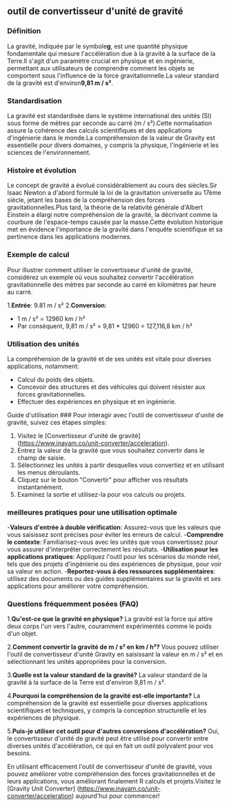 ## outil de convertisseur d'unité de gravité

### Définition
La gravité, indiquée par le symbole**g**, est une quantité physique fondamentale qui mesure l'accélération due à la gravité à la surface de la Terre.Il s'agit d'un paramètre crucial en physique et en ingénierie, permettant aux utilisateurs de comprendre comment les objets se comportent sous l'influence de la force gravitationnelle.La valeur standard de la gravité est d'environ**9,81 m / s²**.

### Standardisation
La gravité est standardisée dans le système international des unités (SI) sous forme de mètres par seconde au carré (m / s²).Cette normalisation assure la cohérence des calculs scientifiques et des applications d'ingénierie dans le monde.La compréhension de la valeur de Gravity est essentielle pour divers domaines, y compris la physique, l'ingénierie et les sciences de l'environnement.

### Histoire et évolution
Le concept de gravité a évolué considérablement au cours des siècles.Sir Isaac Newton a d'abord formulé la loi de la gravitation universelle au 17ème siècle, jetant les bases de la compréhension des forces gravitationnelles.Plus tard, la théorie de la relativité générale d'Albert Einstein a élargi notre compréhension de la gravité, la décrivant comme la courbure de l'espace-temps causée par la masse.Cette évolution historique met en évidence l'importance de la gravité dans l'enquête scientifique et sa pertinence dans les applications modernes.

### Exemple de calcul
Pour illustrer comment utiliser le convertisseur d'unité de gravité, considérez un exemple où vous souhaitez convertir l'accélération gravitationnelle des mètres par seconde au carré en kilomètres par heure au carré.

1.**Entrée**: 9.81 m / s²
2.**Conversion**:
- 1 m / s² = 12960 km / h²
- Par conséquent, 9,81 m / s² = 9,81 * 12960 = 127,116,8 km / h²

### Utilisation des unités
La compréhension de la gravité et de ses unités est vitale pour diverses applications, notamment:
- Calcul du poids des objets.
- Concevoir des structures et des véhicules qui doivent résister aux forces gravitationnelles.
- Effectuer des expériences en physique et en ingénierie.

Guide d'utilisation ###
Pour interagir avec l'outil de convertisseur d'unité de gravité, suivez ces étapes simples:
1. Visitez le [Convertisseur d'unité de gravité] (https://www.inayam.co/unit-converter/acceleration).
2. Entrez la valeur de la gravité que vous souhaitez convertir dans le champ de saisie.
3. Sélectionnez les unités à partir desquelles vous convertiez et en utilisant les menus déroulants.
4. Cliquez sur le bouton "Convertir" pour afficher vos résultats instantanément.
5. Examinez la sortie et utilisez-la pour vos calculs ou projets.

### meilleures pratiques pour une utilisation optimale
-**Valeurs d'entrée à double vérification**: Assurez-vous que les valeurs que vous saisissez sont précises pour éviter les erreurs de calcul.
-**Comprendre le contexte**: Familiarisez-vous avec les unités que vous convertissez pour vous assurer d'interpréter correctement les résultats.
-**Utilisation pour les applications pratiques**: Appliquez l'outil pour les scénarios du monde réel, tels que des projets d'ingénierie ou des expériences de physique, pour voir sa valeur en action.
-**Reportez-vous à des ressources supplémentaires**: utilisez des documents ou des guides supplémentaires sur la gravité et ses applications pour améliorer votre compréhension.

### Questions fréquemment posées (FAQ)

1.**Qu'est-ce que la gravité en physique?**
La gravité est la force qui attire deux corps l'un vers l'autre, couramment expérimentés comme le poids d'un objet.

2.**Comment convertir la gravité de m / s² en km / h²?**
Vous pouvez utiliser l'outil de convertisseur d'unité Gravity en saisissant la valeur en m / s² et en sélectionnant les unités appropriées pour la conversion.

3.**Quelle est la valeur standard de la gravité?**
La valeur standard de la gravité à la surface de la Terre est d'environ 9,81 m / s².

4.**Pourquoi la compréhension de la gravité est-elle importante?**
La compréhension de la gravité est essentielle pour diverses applications scientifiques et techniques, y compris la conception structurelle et les expériences de physique.

5.**Puis-je utiliser cet outil pour d'autres conversions d'accélération?**
Oui, le convertisseur d'unité de gravité peut être utilisé pour convertir entre diverses unités d'accélération, ce qui en fait un outil polyvalent pour vos besoins.

En utilisant efficacement l'outil de convertisseur d'unité de gravité, vous pouvez améliorer votre compréhension des forces gravitationnelles et de leurs applications, vous améliorant finalement R calculs et projets.Visitez le [Gravity Unit Converter] (https://www.inayam.co/unit-converter/acceleration) aujourd'hui pour commencer!